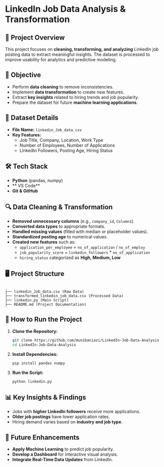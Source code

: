 # **LinkedIn Job Data Analysis & Transformation**

## 📌 **Project Overview**
This project focuses on **cleaning, transforming, and analyzing** LinkedIn job posting data to extract meaningful insights. The dataset is processed to improve usability for analytics and predictive modeling.

## 🎯 **Objective**
- Perform **data cleaning** to remove inconsistencies.
- Implement **data transformation** to create new features.
- Extract **key insights** related to hiring trends and job popularity.
- Prepare the dataset for future **machine learning applications**.

## 📂 **Dataset Details**
- **File Name:** `linkedin_Job_data.csv`
- **Key Features:**
  - Job Title, Company, Location, Work Type
  - Number of Employees, Number of Applications
  - LinkedIn Followers, Posting Age, Hiring Status

## 🛠 **Tech Stack**
- **Python** (pandas, numpy)
- ** VS Code**
- **Git & GitHub**

## 🔍 **Data Cleaning & Transformation**
- **Removed unnecessary columns** (e.g., `company_id`, `Column1`).
- **Converted data types** to appropriate formats.
- **Handled missing values** (filled with median or placeholder values).
- **Standardized posting age** to numerical values.
- **Created new features** such as:
  - `application_per_employee` = `no_of_application` / `no_of_employ`
  - `job_popularity_score` = `linkedin_followers` * `no_of_application`
  - `hiring_status` categorized as **High, Medium, Low**

## 🖥 **Project Structure**
```

├── linkedin_Job_data.csv (Raw Data)
├── transformed_linkedin_job_data.csv (Processed Data)
├── linkedin.py (Main Script)
├── README.md (Project Documentation)
```

## 🚀 **How to Run the Project**
1. **Clone the Repository:**
   ```sh
   git clone https://github.com/munibaniazi/LinkedIn-Job-Data-Analysis.git
   cd LinkedIn-Job-Data-Analysis
   ```
2. **Install Dependencies:**
   ```sh
   pip install pandas numpy
   ```
3. **Run the Script:**
   ```sh
   python linkedin.py
   ```

## 📊 **Key Insights & Findings**
- Jobs with **higher LinkedIn followers** receive more applications.
- **Older job postings** have lower application rates.
- Hiring demand varies based on **industry and job type**.


## 📌 **Future Enhancements**
- **Apply Machine Learning** to predict job popularity.
- **Develop a Dashboard** for interactive visual analysis.
- **Integrate Real-Time Data Updates** from LinkedIn.
